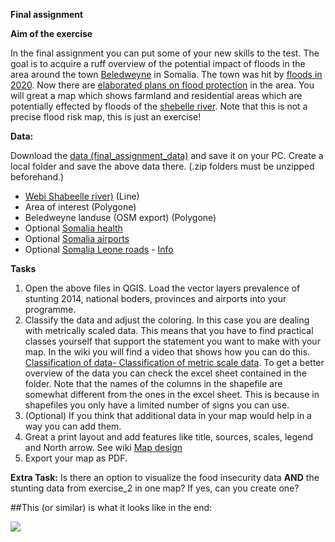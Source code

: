 **Final assignment**

**Aim of the exercise**

In the final assignment you can put some of your new skills to the test. The goal is to acquire a ruff overview of the potential impact of floods in the area around the town [Beledweyne]( https://en.wikipedia.org/wiki/Beledweyne) in Somalia. The town was hit by [floods in 2020]( https://reliefweb.int/disaster/ff-2020-000055-som). Now there are [elaborated plans on flood protection]( https://reliefweb.int/sites/reliefweb.int/files/resources/Urban%20Resilience%20Plan.pdf) in the area. 
You will great a map which shows farmland and residential areas which are potentially effected by floods of the [shebelle river]( https://en.wikipedia.org/wiki/Shebelle_River). Note that this is not a precise flood risk map, this is just an exercise!

**Data:**

Download the [data (final_assignment_data)]() and save it on your PC. Create a local folder and save the above data there. (.zip folders must be unzipped beforehand.)


- [Webi Shabeelle river)](https://data.humdata.org/dataset/hotosm_som_waterways) (Line) 
- Area of interest (Polygone)
- Beledweyne landuse (OSM export) (Polygone)
- Optional [Somalia health](https://data.humdata.org/dataset/hotosm_som_health_facilities) 
- Optional [Somalia airports](https://data.humdata.org/dataset/hotosm_som_airports) 
- Optional [Somalia Leone roads](https://data.humdata.org/dataset/somalia-roads) - [Info](https://wiki.openstreetmap.org/wiki/Key:highway)

**Tasks**
1. Open the above files in QGIS. Load the vector layers prevalence of stunting 2014, national boders, provinces and airports into your programme.
2. Classify the  data and adjust the coloring. In this case you are dealing with metrically scaled data. This means that you have to find practical classes yourself that support the statement you want to make with your map. In the wiki you will find a video that shows how you can do this.  [Classification of data- Classification of metric scale data](https://gitlab.com/Alec-SE/gis-in-anticipatory-humanitarian-action/-/wikis/Classification-of-data). To get a better overview of the data you can check the excel sheet contained in the folder. Note that the names of the columns in the shapefile are somewhat different from the ones in the excel sheet. This is because in shapefiles you only have a limited number of signs you can use. 
3. (Optional) If you think that additional data in your map would help in a way you can add them. 
4. Great a print layout and add features like title, sources, scales, legend and North arrow. See wiki [Map design](https://gitlab.com/Alec-SE/gis-in-anticipatory-humanitarian-action/-/wikis/map-design) 
5. Export your map as PDF.

**Extra Task:**
Is there an option to visualize the food insecurity data **AND** the stunting data from exercise_2 in one map? If yes, can you create one?


##This (or similar) is what it looks like in the end:

![](Exercise_3.png) 

